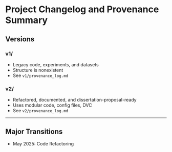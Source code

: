 # Project Changelog and Provenance Summary

## Versions

### v1/
- Legacy code, experiments, and datasets
- Structure is nonexistent
- See `v1/provenance_log.md`

### v2/
- Refactored, documented, and dissertation-proposal-ready
- Uses modular code, config files, DVC
- See `v2/provenance_log.md`

---

## Major Transitions
- May 2025: Code Refactoring